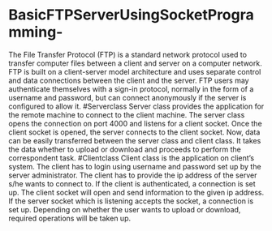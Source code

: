 # BasicFTPServerUsingSocketProgramming-
The File Transfer Protocol (FTP) is a standard network protocol used to
transfer computer files between a client and server on a computer network.
FTP is built on a client-server model architecture and uses separate control and
data connections between the client and the server. FTP users may authenticate
themselves with a sign-in protocol, normally in the form of a username and
password, but can connect anonymously if the server is configured to allow it.
#Serverclass
Server class provides the application for the remote machine to connect to the
client machine. The server class opens the connection on port 4000 and listens
for a client socket. Once the client socket is opened, the server connects to the
client socket. Now, data can be easily transferred between the server class and
client class.
It takes the data whether to upload or download and proceeds to perform the
correspondent task.
#Clientclass
Client class is the application on client’s system. The client has to login using
username and password set up by the server administrator. The client has to
provide the ip address of the server s/he wants to connect to. If the client is
authenticated, a connection is set up. The client socket will open and send
information to the given ip address. If the server socket which is listening accepts
the socket, a connection is set up. Depending on whether the user wants to
upload or download, required operations will be taken up.
